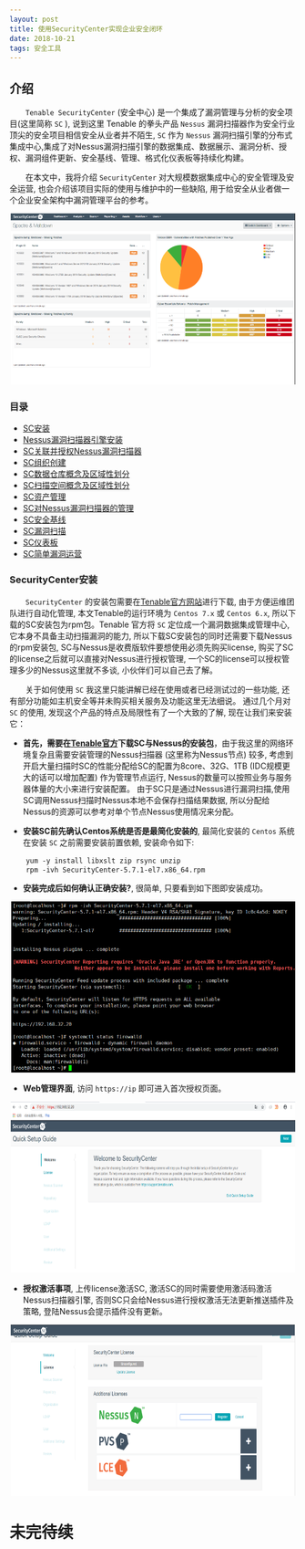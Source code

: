 ```yaml
---
layout: post
title: 使用SecurityCenter实现企业安全闭环
date: 2018-10-21 
tags: 安全工具 
---
```


## 介绍

　　`Tenable SecurityCenter` (安全中心) 是一个集成了漏洞管理与分析的安全项目(这里简称 `SC` ), 说到这里 Tenable 的拳头产品 `Nessus` 漏洞扫描器作为安全行业顶尖的安全项目相信安全从业者并不陌生, `SC` 作为 `Nessus` 漏洞扫描引擎的分布式集成中心,集成了对Nessus漏洞扫描引擎的数据集成、数据展示、漏洞分析、授权、漏洞组件更新、安全基线、管理、格式化仪表板等持续化构建。

　　在本文中，我将介绍 `SecurityCenter` 对大规模数据集成中心的安全管理及安全运营, 也会介绍该项目实际的使用与维护中的一些缺陷, 用于给安全从业者做一个企业安全架构中漏洞管理平台的参考。                  
                           

<div align="center">
	<img src="/images/posts/tenable/SecurityCenter.png" height="300" width="500">  
</div>


### 目录

* [SC安装](#sc-install)
* [Nessus漏洞扫描器引擎安装](#Where-to-go-from-here)
* [SC关联并授权Nessus漏洞扫描器](#Where-to-go-from-here)
* [SC组织创建](#Where-to-go-from-here)
* [SC数据仓库概念及区域性划分](#Where-to-go-from-here)
* [SC扫描空间概念及区域性划分](#Where-to-go-from-here)
* [SC资产管理](#Where-to-go-from-here)
* [SC对Nessus漏洞扫描器的管理](#Where-to-go-from-here)
* [SC安全基线](#Where-to-go-from-here)
* [SC漏洞扫描](#Where-to-go-from-here)
* [SC仪表板](#Where-to-go-from-here)
* [SC简单漏洞运营](#Where-to-go-from-here)


### <a name="sc-install"></a>SecurityCenter安装

　　`SecurityCenter` 的安装包需要在[Tenable官方网站](https://www.tenable.com/downloads)进行下载, 由于方便运维团队进行自动化管理, 本文Tenable的运行环境为 `Centos 7.x` 或 `Centos 6.x`, 所以下载的SC安装包为rpm包。Tenable 官方将 `SC` 定位成一个漏洞数据集成管理中心, 它本身不具备主动扫描漏洞的能力, 所以下载SC安装包的同时还需要下载Nessus的rpm安装包, SC与Nessus是收费版软件要想使用必须先购买license, 购买了SC的license之后就可以直接对Nessus进行授权管理, 一个SC的license可以授权管理多少的Nessus这里就不多谈, 小伙伴们可以自己去了解。

　　关于如何使用 `SC` 我这里只能讲解已经在使用或者已经测试过的一些功能, 还有部分功能如主机安全等并未购买相关服务及功能这里无法细说。 通过几个月对 `SC` 的使用, 发现这个产品的特点及局限性有了一个大致的了解, 现在让我们来安装它：

* **首先，需要在[Tenable官方](https://www.tenable.com/downloads)下载SC与Nessus的安装包**，由于我这里的网络环境复杂且需要安装管理的Nessus扫描器 (这里称为Nessus节点) 较多, 考虑到开启大量扫描时SC的性能分配给SC的配置为8core、32G、1TB (IDC规模更大的话可以增加配置) 作为管理节点运行, Nessus的数量可以按照业务与服务器体量的大小来进行安装配置。 由于SC只是通过Nessus进行漏洞扫描,使用SC调用Nessus扫描时Nessus本地不会保存扫描结果数据, 所以分配给Nessus的资源可以参考对单个节点Nessus使用情况来分配。 

* **安装SC前先确认Centos系统是否是最简化安装的**, 最简化安装的 `Centos` 系统在安装  `SC` 之前需要安装前置依赖, 安装命令如下:
```shell
	yum -y install libxslt zip rsync unzip
	rpm -ivh SecurityCenter-5.7.1-el7.x86_64.rpm
```

* **安装完成后如何确认正确安装?**, 很简单, 只要看到如下图即安装成功。      

<div align="center">
	<img src="/images/posts/tenable/sc_install_success.png" height="300" width="500">  
</div>

* **Web管理界面**, 访问 `https://ip` 即可进入首次授权页面。

<div align="center">
	<img src="/images/posts/tenable/sc_accredit.png" height="300" width="500">  
</div>

* **授权激活事项**, 上传license激活SC, 激活SC的同时需要使用激活码激活Nessus扫描器引擎, 否则SC只会给Nessus进行授权激活无法更新推送插件及策略, 登陆Nessus会提示插件没有更新。 

<div align="center">
	<img src="/images/posts/tenable/activation_nessus.png" height="300" width="500">  
</div>

# 未完待续
